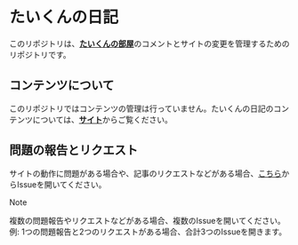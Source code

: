 # たいくんの日記

このリポジトリは、[**たいくんの部屋**](https://www.taikun.blog/)のコメントとサイトの変更を管理するためのリポジトリです。

## コンテンツについて
このリポジトリではコンテンツの管理は行っていません。たいくんの日記のコンテンツについては、[**サイト**](https://www.taikun.blog/)からご覧ください。

## 問題の報告とリクエスト
サイトの動作に問題がある場合や、記事のリクエストなどがある場合、[こちら](https://github.com/taikun114/taikun-blog/issues/new/choose)からIssueを開いてください。

> [!NOTE]
> 複数の問題報告やリクエストなどがある場合、複数のIssueを開いてください。\
> 例: 1つの問題報告と2つのリクエストがある場合、合計3つのIssueを開きます。
